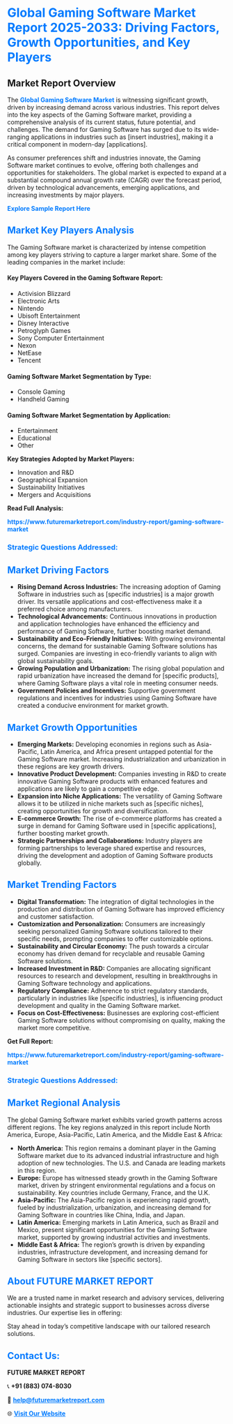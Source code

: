 <h1 style="color: #007BFF;">Global Gaming Software Market Report 2025-2033: Driving Factors, Growth Opportunities, and Key Players</h1>

<section id="overview">
<h2>Market Report Overview</h2>
<p>The <a href="https://www.futuremarketreport.com/industry-report/gaming-software-market" style="color: #007BFF; text-decoration: none;"><strong>Global Gaming Software Market</strong></a> is witnessing significant growth, driven by increasing demand across various industries. This report delves into the key aspects of the Gaming Software market, providing a comprehensive analysis of its current status, future potential, and challenges. The demand for Gaming Software has surged due to its wide-ranging applications in industries such as [insert industries], making it a critical component in modern-day [applications].</p>
<p>As consumer preferences shift and industries innovate, the Gaming Software market continues to evolve, offering both challenges and opportunities for stakeholders. The global market is expected to expand at a substantial compound annual growth rate (CAGR) over the forecast period, driven by technological advancements, emerging applications, and increasing investments by major players.</p>
</section>

<section id="overview">
<p><a href="https://www.futuremarketreport.com/request-sample/reportId=51635" style="color: #007BFF; text-decoration: none;"><strong>Explore Sample Report Here</strong></a></p>
</section>

<section id="key-players">
<h2 style="color: #007BFF;">Market Key Players Analysis</h2>
<p>The Gaming Software market is characterized by intense competition among key players striving to capture a larger market share. Some of the leading companies in the market include:</p>
<h4>Key Players Covered in the Gaming Software Report:</h4>
<ul><li>Activision Blizzard</li><li>Electronic Arts</li><li>Nintendo</li><li>Ubisoft Entertainment</li><li>Disney Interactive</li><li>Petroglyph Games</li><li>Sony Computer Entertainment</li><li>Nexon</li><li>NetEase</li><li>Tencent</li></ul>
<h4>Gaming Software Market Segmentation by Type:</h4>
<ul><li>Console Gaming</li><li>Handheld Gaming</li></ul>

<h4>Gaming Software Market Segmentation by Application:</h4>
<ul><li>Entertainment</li><li>Educational</li><li>Other</li></ul>
<p><strong>Key Strategies Adopted by Market Players:</strong></p>
<ul>
<li>Innovation and R&D</li>
<li>Geographical Expansion</li>
<li>Sustainability Initiatives</li>
<li>Mergers and Acquisitions</li>
</ul>
</section>

<section>
<p><strong>Read Full Analysis: </strong></p><a href="https://www.futuremarketreport.com/industry-report/gaming-software-market" style="color: #007BFF; text-decoration: none;"><strong>https://www.futuremarketreport.com/industry-report/gaming-software-market</strong></a>
<h3 style="color: #007BFF;">Strategic Questions Addressed:</h3>
</section>

<section id="driving-factors">
<h2 style="color: #007BFF;">Market Driving Factors</h2>
<ul>
<li><strong>Rising Demand Across Industries:</strong> The increasing adoption of Gaming Software in industries such as [specific industries] is a major growth driver. Its versatile applications and cost-effectiveness make it a preferred choice among manufacturers.</li>
<li><strong>Technological Advancements:</strong> Continuous innovations in production and application technologies have enhanced the efficiency and performance of Gaming Software, further boosting market demand.</li>
<li><strong>Sustainability and Eco-Friendly Initiatives:</strong> With growing environmental concerns, the demand for sustainable Gaming Software solutions has surged. Companies are investing in eco-friendly variants to align with global sustainability goals.</li>
<li><strong>Growing Population and Urbanization:</strong> The rising global population and rapid urbanization have increased the demand for [specific products], where Gaming Software plays a vital role in meeting consumer needs.</li>
<li><strong>Government Policies and Incentives:</strong> Supportive government regulations and incentives for industries using Gaming Software have created a conducive environment for market growth.</li>
</ul>
</section>

<section id="growth-opportunities">
<h2 style="color: #007BFF;">Market Growth Opportunities</h2>
<ul>
<li><strong>Emerging Markets:</strong> Developing economies in regions such as Asia-Pacific, Latin America, and Africa present untapped potential for the Gaming Software market. Increasing industrialization and urbanization in these regions are key growth drivers.</li>
<li><strong>Innovative Product Development:</strong> Companies investing in R&D to create innovative Gaming Software products with enhanced features and applications are likely to gain a competitive edge.</li>
<li><strong>Expansion into Niche Applications:</strong> The versatility of Gaming Software allows it to be utilized in niche markets such as [specific niches], creating opportunities for growth and diversification.</li>
<li><strong>E-commerce Growth:</strong> The rise of e-commerce platforms has created a surge in demand for Gaming Software used in [specific applications], further boosting market growth.</li>
<li><strong>Strategic Partnerships and Collaborations:</strong> Industry players are forming partnerships to leverage shared expertise and resources, driving the development and adoption of Gaming Software products globally.</li>
</ul>
</section>

<section id="trending-factors">
<h2 style="color: #007BFF;">Market Trending Factors</h2>
<ul>
<li><strong>Digital Transformation:</strong> The integration of digital technologies in the production and distribution of Gaming Software has improved efficiency and customer satisfaction.</li>
<li><strong>Customization and Personalization:</strong> Consumers are increasingly seeking personalized Gaming Software solutions tailored to their specific needs, prompting companies to offer customizable options.</li>
<li><strong>Sustainability and Circular Economy:</strong> The push towards a circular economy has driven demand for recyclable and reusable Gaming Software solutions.</li>
<li><strong>Increased Investment in R&D:</strong> Companies are allocating significant resources to research and development, resulting in breakthroughs in Gaming Software technology and applications.</li>
<li><strong>Regulatory Compliance:</strong> Adherence to strict regulatory standards, particularly in industries like [specific industries], is influencing product development and quality in the Gaming Software market.</li>
<li><strong>Focus on Cost-Effectiveness:</strong> Businesses are exploring cost-efficient Gaming Software solutions without compromising on quality, making the market more competitive.</li>
</ul>
</section>

<section>
<p><strong>Get Full Report: </strong></p><a href="https://www.futuremarketreport.com/industry-report/gaming-software-market" style="color: #007BFF; text-decoration: none;"><strong>https://www.futuremarketreport.com/industry-report/gaming-software-market</strong></a>
<h3 style="color: #007BFF;">Strategic Questions Addressed:</h3>
</section>


<section id="regional-analysis">
<h2 style="color: #007BFF;">Market Regional Analysis</h2>
<p>The global Gaming Software market exhibits varied growth patterns across different regions. The key regions analyzed in this report include North America, Europe, Asia-Pacific, Latin America, and the Middle East & Africa:</p>
<ul>
<li><strong>North America:</strong> This region remains a dominant player in the Gaming Software market due to its advanced industrial infrastructure and high adoption of new technologies. The U.S. and Canada are leading markets in this region.</li>
<li><strong>Europe:</strong> Europe has witnessed steady growth in the Gaming Software market, driven by stringent environmental regulations and a focus on sustainability. Key countries include Germany, France, and the U.K.</li>
<li><strong>Asia-Pacific:</strong> The Asia-Pacific region is experiencing rapid growth, fueled by industrialization, urbanization, and increasing demand for Gaming Software in countries like China, India, and Japan.</li>
<li><strong>Latin America:</strong> Emerging markets in Latin America, such as Brazil and Mexico, present significant opportunities for the Gaming Software market, supported by growing industrial activities and investments.</li>
<li><strong>Middle East & Africa:</strong> The region’s growth is driven by expanding industries, infrastructure development, and increasing demand for Gaming Software in sectors like [specific sectors].</li>
</ul>
</section>

<footer>
<h2 style="color: #007BFF;">About FUTURE MARKET REPORT</h2>
<p>We are a trusted name in market research and advisory services, delivering actionable insights and strategic support to businesses across diverse industries. Our expertise lies in offering:</p>

<p>Stay ahead in today’s competitive landscape with our tailored research solutions.</p>

<h2 style="color: #007BFF;">Contact Us:</h2>
<p><strong>FUTURE MARKET REPORT</strong></p>
<p>📞 <strong>+91 (883) 074-8030</strong></p>
<p>📧 <strong><a href="mailto:help@futuremarketreport.com" style="color: #007BFF;">help@futuremarketreport.com</a></strong></p>
<p>🌐 <strong><a href="https://www.futuremarketreport.com/" style="color: #007BFF;">Visit Our Website</a></strong></p>
</footer>